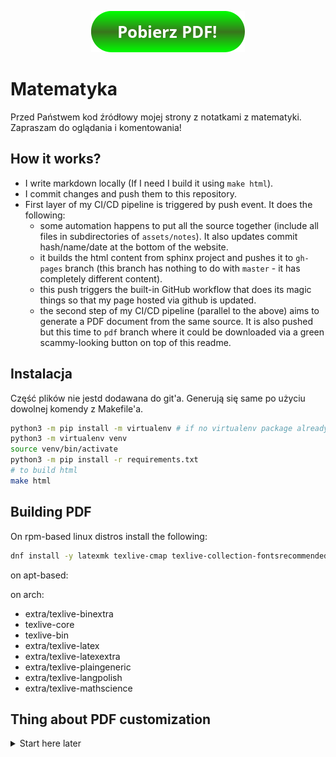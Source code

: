 <p align="center">
<a href="https://github.com/gucio321/matematyka/blob/pdf/matematyka.pdf"><img src="./button.png"></a>
</p>

# Matematyka

Przed Państwem kod źródłowy mojej strony z notatkami z matematyki.
Zapraszam do oglądania i komentowania!

## How it works?

- I write markdown locally (If I need I build it using `make html`).
- I commit changes and push them to this repository.
- First layer of my CI/CD pipeline is triggered by push event. It does the following:
   - some automation happens to put all the source together (include all files in subdirectories of `assets/notes`). It also updates commit hash/name/date at the bottom of the website.
   - it builds the html content from sphinx project and pushes it to `gh-pages` branch (this branch has nothing to do with `master` - it has completely different content).
   - this push triggers the built-in GitHub workflow that does its magic things so that my page hosted via github is updated.
   - the second step of my CI/CD pipeline (parallel to the above) aims to generate a PDF document from the same source. It is also pushed but this time to `pdf` branch where it could be downloaded via a green scammy-looking button on top of this readme.

## Instalacja

Część plików nie jestd dodawana do git'a. Generują się same po użyciu dowolnej komendy z Makefile'a.

```sh
python3 -m pip install -m virtualenv # if no virtualenv package already installed
python3 -m virtualenv venv
source venv/bin/activate
python3 -m pip install -r requirements.txt
# to build html
make html
```

## Building PDF

On rpm-based linux distros install the following:

```sh
dnf install -y latexmk texlive-cmap texlive-collection-fontsrecommended texlive-fncychap texlive-wrapfig texlive-capt-of texlive-framed texlive-upquote texlive-needspace texlive-tabulary texlive-parskip texlive-oberdiek texlive-cancel texlive-pict2e texlive-braket
```

on apt-based:


on arch:
- extra/texlive-binextra
- texlive-core
- texlive-bin
- extra/texlive-latex
- extra/texlive-latexextra
- extra/texlive-plaingeneric
- extra/texlive-langpolish
- extra/texlive-mathscience

## Thing about PDF customization

<details><summary>Start here later</summary>


ChatGPT
To customize the title page generated by Sphinx when creating a PDF via make latexpdf, you can modify the LaTeX template used for the title page. Sphinx allows you to override the default LaTeX templates by providing your own custom template.

Follow these steps to customize the title page:

Step 1: Locate Sphinx's LaTeX Template Files
Find the sphinx directory in your Python installation. You can usually locate it within the site-packages directory of your Python environment.

Inside the sphinx directory, navigate to texinputs.

Step 2: Copy Default Template
Locate the sphinxmanual.cls or sphinxhowto.cls file (depending on the type of document you're generating).

Copy this file to your Sphinx documentation project directory. Name the copied file something like custom_sphinxmanual.cls to avoid confusion.

Step 3: Modify the Title Page in the Copied Template
Open the copied file (custom_sphinxmanual.cls) in a text editor and find the section related to the title page. It might look something like this:

latex
￼Copy code
\renewcommand{\maketitle}{
  % Title page contents...
}
Modify the contents within the \maketitle command to customize the title page. You can change the layout, add or remove elements, or alter formatting as needed.

Step 4: Use the Custom Template
In your conf.py file in the Sphinx project directory, add or modify the latex_elements variable to specify the use of the custom template:

python
￼Copy code
latex_elements = {
    'papersize': 'letterpaper',
    'pointsize': '10pt',
    'classoptions': ',openany',
    'babel': '\\usepackage[english]{babel}',
    'preamble': '\\input{preamble.tex}',
    'sphinxsetup': 'VerbatimBorderColor={rgb}{1,1,1}',
    'maketitle': '\\input{custom_sphinxmanual.cls}',  # Use the custom template
}
Replace 'custom_sphinxmanual.cls' with the name of your custom template file.

Step 5: Generate the PDF
Regenerate the documentation using make clean followed by make latexpdf. This will use the modified template to generate the PDF, including the customized title page.

Ensure to adjust the LaTeX commands in the copied file (custom_sphinxmanual.cls) as per your requirements. This method allows you to have full control over the title page layout and contents in your Sphinx-generated PDF.

</details>
